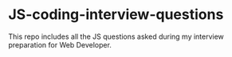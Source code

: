 # JS-coding-interview-questions
This repo includes all the JS questions asked during my interview preparation for Web Developer.
